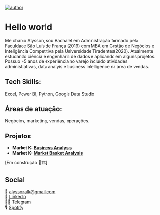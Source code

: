 [![author](https://img.shields.io/badge/author-alysson_guimarães-red.svg)](https://www.linkedin.com/in/guimaraesalysson/)

# Hello world

Me chamo Alysson, sou Bacharel em Administração formado pela Faculdade São Luís de França (2019) com MBA em Gestão de Negócios e Inteligência Competitiva pela Universidade Tiradentes(2020). Atualmente estudando ciência e engenharia de dados e aplicando em alguns projetos. Possuo +5 anos de experiência no varejo incluído atividades administrativas, data analyis e business intelligence na área de vendas.

## Tech Skills: 

Excel, Power BI, Python, Google Data Studio

## Áreas de atuação: 

Negócios, marketing, vendas, operações.

## Projetos<br>
* **Market K: [Business Analysis](https://github.com/k3ybladewielder/market_k/blob/main/market_k_eda.ipynb)**<br>
* **Market K: [Market Basket Analysis](https://github.com/k3ybladewielder/market_k/blob/main/market_k_mba.ipynb)**<br>

[Em construção 🚧🏗]

## Social <br>
📧 alyssonalk@gmail.com<br>
💼 [Linkedin](https://www.linkedin.com/in/guimaraesalysson/)<br>
👨‍🚀 [Telegram](t.me/alysson)<br>
🎙 [Spotify](https://open.spotify.com/user/sao5qyutaa7j64zwsojmyq7hq)
